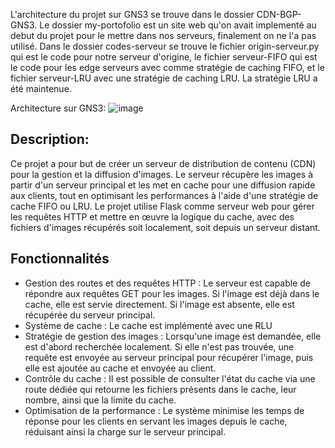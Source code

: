 L'architecture du projet sur GNS3 se trouve dans le dossier CDN-BGP-GNS3.
Le dossier my-portofolio est un site web qu'on avait implementé au debut du projet pour le mettre dans nos serveurs, finalement on ne l'a pas utilisé.
Dans le dossier codes-serveur se trouve le fichier origin-serveur.py qui est le code pour notre serveur d'origine, le fichier serveur-FIFO qui est le code pour les edge serveurs avec comme stratégie de caching FIFO, et le fichier serveur-LRU avec une stratégie de caching LRU. La stratégie LRU a été maintenue.

Architecture sur GNS3:
![image](https://github.com/user-attachments/assets/0862d433-84a9-4b94-bb6d-edc2d8ee30e2)

## Description:
Ce projet a pour but de créer un 
serveur de distribution de contenu (CDN) pour la gestion et la diffusion d'images. Le serveur récupère les images à partir d'un serveur principal et les met en cache pour une diffusion rapide aux clients, tout en optimisant les performances à l'aide d'une stratégie de cache FIFO ou LRU. Le projet utilise Flask comme serveur web pour gérer les requêtes HTTP et mettre en œuvre la logique du cache, avec des fichiers d'images récupérés soit localement, soit depuis un serveur distant.

## Fonctionnalités

- Gestion des routes et des requêtes HTTP : Le serveur est capable de répondre aux requêtes GET pour les images. Si l'image est déjà dans le cache, elle est servie directement. Si l'image est absente, elle est récupérée du serveur principal.
- Système de cache : Le cache est implémenté avec une RLU
- Stratégie de gestion des images : Lorsqu'une image est demandée, elle est d'abord recherchée localement. Si elle n'est pas trouvée, une requête est envoyée au serveur principal pour récupérer l'image, puis elle est ajoutée au cache et envoyée au client.
- Contrôle du cache : Il est possible de consulter l'état du cache via une route dédiée qui retourne les fichiers présents dans le cache, leur nombre, ainsi que la limite du cache.
- Optimisation de la performance : Le système minimise les temps de réponse pour les clients en servant les images depuis le cache, réduisant ainsi la charge sur le serveur principal.



